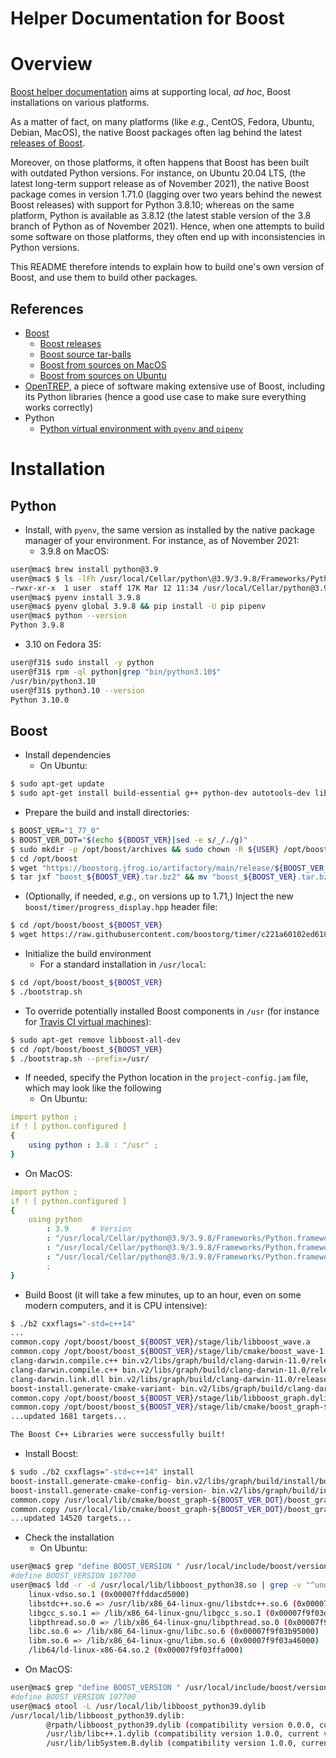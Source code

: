Helper Documentation for Boost
==============================

# Overview
[Boost helper documentation](https://github.com/cpp-projects-showcase/boost-helper)
aims at supporting local, _ad hoc_, Boost installations on various platforms.

As a matter of fact, on many platforms (like _e.g._, CentOS, Fedora, Ubuntu,
Debian, MacOS), the native Boost packages often lag behind the latest
[releases of Boost](https://www.boost.org/users/history/).

Moreover, on those platforms, it often happens that Boost has been built
with outdated Python versions. For instance, on Ubuntu 20.04 LTS,
(the latest long-term support release as of November 2021), the native
Boost package comes in version 1.71.0 (lagging over two years behind
the newest Boost releases) with support for Python 3.8.10; whereas
on the same platform, Python is available as 3.8.12 (the latest stable
version of the 3.8 branch of Python as of November 2021).
Hence, when one attempts to build some software on those platforms,
they often end up with inconsistencies in Python versions.

This README therefore intends to explain how to build one's own version
of Boost, and use them to build other packages.

## References
* [Boost](https://www.boost.org)
  + [Boost releases](https://www.boost.org/users/history/)
  + [Boost source tar-balls](https://dl.bintray.com/boostorg/release/)
  + [Boost from sources on MacOS](https://blog.the-pans.com/boost-darwin/)
  + [Boost from sources on Ubuntu](https://stackoverflow.com/a/24086375/798053)
* [OpenTREP](https://github.com/trep/opentrep),
  a piece of software making extensive use of Boost,
  including its Python libraries
  (hence a good use case to make sure everything works correctly)
* Python
  + [Python virtual environment with `pyenv` and `pipenv`](http://github.com/machine-learning-helpers/induction-python/tree/master/installation/virtual-env)

# Installation

## Python

* Install, with `pyenv`, the same version as installed by the native
  package manager of your environment. For instance, as of November 2021:
  + 3.9.8 on MacOS:
```bash
user@mac$ brew install python@3.9
user@mac$ $ ls -lFh /usr/local/Cellar/python\@3.9/3.9.8/Frameworks/Python.framework/Versions/3.9/bin/python3.9
-rwxr-xr-x  1 user  staff 17K Mar 12 11:34 /usr/local/Cellar/python@3.9/3.9.8/Frameworks/Python.framework/Versions/3.9/bin/python3.9*
user@mac$ pyenv install 3.9.8
user@mac$ pyenv global 3.9.8 && pip install -U pip pipenv
user@mac$ python --version
Python 3.9.8
```
  + 3.10 on Fedora 35:
```bash
user@f31$ sudo install -y python
user@f31$ rpm -ql python|grep "bin/python3.10$"
/usr/bin/python3.10
user@f31$ python3.10 --version
Python 3.10.0
```

## Boost

* Install dependencies
  + On Ubuntu:
```bash
$ sudo apt-get update
$ sudo apt-get install build-essential g++ python-dev autotools-dev libicu-dev libbz2-dev libboost-all-dev
```

* Prepare the build and install directories:
```bash
$ BOOST_VER="1_77_0"
$ BOOST_VER_DOT="$(echo ${BOOST_VER}|sed -e s/_/./g)"
$ sudo mkdir -p /opt/boost/archives && sudo chown -R ${USER} /opt/boost
$ cd /opt/boost
$ wget "https://boostorg.jfrog.io/artifactory/main/release/${BOOST_VER_DOT}/source/boost_${BOOST_VER}.tar.bz2"
$ tar jxf "boost_${BOOST_VER}.tar.bz2" && mv "boost_${BOOST_VER}.tar.bz2" archives
```

* (Optionally, if needed, _e.g._, on versions up to 1.71,)
  Inject the new `boost/timer/progress_display.hpp`
  header file:
```bash
$ cd /opt/boost/boost_${BOOST_VER}
$ wget https://raw.githubusercontent.com/boostorg/timer/c221a60102ed618a82116f84407de3f1713aa10f/include/boost/timer/progress_display.hpp -O boost/timer/progress_display.hpp
```

* Initialize the build environment
  + For a standard installation in `/usr/local`:
```bash
$ cd /opt/boost/boost_${BOOST_VER}
$ ./bootstrap.sh
```
  + To override potentially installed Boost components in `/usr` (for instance
    for
	[Travis CI virtual machines](https://docs.travis-ci.com/user/reference/linux/)):
```bash
$ sudo apt-get remove libboost-all-dev
$ cd /opt/boost/boost_${BOOST_VER}
$ ./bootstrap.sh --prefix=/usr/
```

* If needed, specify the Python location in the `project-config.jam` file,
  which may look like the following
  + On Ubuntu:
```yaml
import python ;
if ! [ python.configured ]
{
    using python : 3.8 : "/usr" ;
}
```
  + On MacOS:
```yaml
import python ;
if ! [ python.configured ]
{
    using python
        : 3.9     # Version
        : "/usr/local/Cellar/python@3.9/3.9.8/Frameworks/Python.framework/Versions/3.9" # Python path
        : "/usr/local/Cellar/python@3.9/3.9.8/Frameworks/Python.framework/Versions/3.9/include/python3.9" # include path
        : "/usr/local/Cellar/python@3.9/3.9.8/Frameworks/Python.framework/Versions/3.9/lib/python3.9" # lib path
        ;
}
```

* Build Boost (it will take a few minutes, up to an hour,
  even on some modern computers, and it is CPU intensive):
```bash
$ ./b2 cxxflags="-std=c++14"
...
common.copy /opt/boost/boost_${BOOST_VER}/stage/lib/libboost_wave.a
common.copy /opt/boost/boost_${BOOST_VER}/stage/lib/cmake/boost_wave-1.72.0/libboost_wave-variant-static.cmake
clang-darwin.compile.c++ bin.v2/libs/graph/build/clang-darwin-11.0/release/threading-multi/visibility-hidden/graphml.o
clang-darwin.compile.c++ bin.v2/libs/graph/build/clang-darwin-11.0/release/threading-multi/visibility-hidden/read_graphviz_new.o
clang-darwin.link.dll bin.v2/libs/graph/build/clang-darwin-11.0/release/threading-multi/visibility-hidden/libboost_graph.dylib
boost-install.generate-cmake-variant- bin.v2/libs/graph/build/clang-darwin-11.0/release/threading-multi/visibility-hidden/libboost_graph-variant-shared.cmake
common.copy /opt/boost/boost_${BOOST_VER}/stage/lib/libboost_graph.dylib
common.copy /opt/boost/boost_${BOOST_VER}/stage/lib/cmake/boost_graph-${BOOST_VER_DOT}/libboost_graph-variant-shared.cmake
...updated 1681 targets...

The Boost C++ Libraries were successfully built!
```

* Install Boost:
```bash
$ sudo ./b2 cxxflags="-std=c++14" install
boost-install.generate-cmake-config- bin.v2/libs/graph/build/install/boost_graph-config.cmake
boost-install.generate-cmake-config-version- bin.v2/libs/graph/build/install/boost_graph-config-version.cmake
common.copy /usr/local/lib/cmake/boost_graph-${BOOST_VER_DOT}/boost_graph-config-version.cmake
common.copy /usr/local/lib/cmake/boost_graph-${BOOST_VER_DOT}/boost_graph-config.cmake
...updated 14520 targets...
```

* Check the installation
  + On Ubuntu:
```bash
user@mac$ grep "define BOOST_VERSION " /usr/local/include/boost/version.hpp
#define BOOST_VERSION 107700
user@mac$ ldd -r -d /usr/local/lib/libboost_python38.so | grep -v "^undefined"
	linux-vdso.so.1 (0x00007ffddacd5000)
	libstdc++.so.6 => /usr/lib/x86_64-linux-gnu/libstdc++.so.6 (0x00007f9f03dc5000)
	libgcc_s.so.1 => /lib/x86_64-linux-gnu/libgcc_s.so.1 (0x00007f9f03daa000)
	libpthread.so.0 => /lib/x86_64-linux-gnu/libpthread.so.0 (0x00007f9f03d87000)
	libc.so.6 => /lib/x86_64-linux-gnu/libc.so.6 (0x00007f9f03b95000)
	libm.so.6 => /lib/x86_64-linux-gnu/libm.so.6 (0x00007f9f03a46000)
	/lib64/ld-linux-x86-64.so.2 (0x00007f9f03ffa000)
```
  + On MacOS:
```bash
user@mac$ grep "define BOOST_VERSION " /usr/local/include/boost/version.hpp
#define BOOST_VERSION 107700
user@mac$ otool -L /usr/local/lib/libboost_python39.dylib
/usr/local/lib/libboost_python39.dylib:
        @rpath/libboost_python39.dylib (compatibility version 0.0.0, current version 0.0.0)
        /usr/lib/libc++.1.dylib (compatibility version 1.0.0, current version 800.6.0)
        /usr/lib/libSystem.B.dylib (compatibility version 1.0.0, current version 1281.0.0)
```



